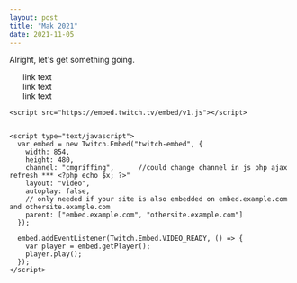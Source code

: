 ```yaml
---
layout: post
title: "Mak 2021"
date: 2021-11-05
---
```


Alright, let's get something going.

<ul style="list-style-type:none;">
<li><a href="https://youtube.com" style="text-decoration:none">link text</a> </li>
<li><a href="https://youtube.com" style="text-decoration:none">link text</a> </li> 
<li><a href="https://youtube.com" style="text-decoration:none">link text</a> </li>
</ul>


   <div id="twitch-embed"></div>

    
    <script src="https://embed.twitch.tv/embed/v1.js"></script>

   
    <script type="text/javascript">
      var embed = new Twitch.Embed("twitch-embed", {
        width: 854,
        height: 480,
        channel: "cmgriffing",		//could change channel in js php ajax refresh *** <?php echo $x; ?>"
        layout: "video",
        autoplay: false,
        // only needed if your site is also embedded on embed.example.com and othersite.example.com 
        parent: ["embed.example.com", "othersite.example.com"]
      });

      embed.addEventListener(Twitch.Embed.VIDEO_READY, () => {
        var player = embed.getPlayer();
        player.play();
      });
    </script>
